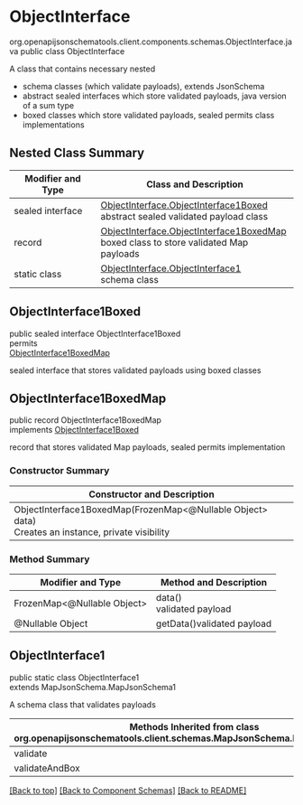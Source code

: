 # ObjectInterface
org.openapijsonschematools.client.components.schemas.ObjectInterface.java
public class ObjectInterface<br>

A class that contains necessary nested
- schema classes (which validate payloads), extends JsonSchema
- abstract sealed interfaces which store validated payloads, java version of a sum type
- boxed classes which store validated payloads, sealed permits class implementations

## Nested Class Summary
| Modifier and Type | Class and Description |
| ----------------- | ---------------------- |
| sealed interface | [ObjectInterface.ObjectInterface1Boxed](#objectinterface1boxed)<br> abstract sealed validated payload class |
| record | [ObjectInterface.ObjectInterface1BoxedMap](#objectinterface1boxedmap)<br> boxed class to store validated Map payloads |
| static class | [ObjectInterface.ObjectInterface1](#objectinterface1)<br> schema class |

## ObjectInterface1Boxed
public sealed interface ObjectInterface1Boxed<br>
permits<br>
[ObjectInterface1BoxedMap](#objectinterface1boxedmap)

sealed interface that stores validated payloads using boxed classes

## ObjectInterface1BoxedMap
public record ObjectInterface1BoxedMap<br>
implements [ObjectInterface1Boxed](#objectinterface1boxed)

record that stores validated Map payloads, sealed permits implementation

### Constructor Summary
| Constructor and Description |
| --------------------------- |
| ObjectInterface1BoxedMap(FrozenMap<@Nullable Object> data)<br>Creates an instance, private visibility |

### Method Summary
| Modifier and Type | Method and Description |
| ----------------- | ---------------------- |
| FrozenMap<@Nullable Object> | data()<br>validated payload |
| @Nullable Object | getData()validated payload |

## ObjectInterface1
public static class ObjectInterface1<br>
extends MapJsonSchema.MapJsonSchema1

A schema class that validates payloads

| Methods Inherited from class org.openapijsonschematools.client.schemas.MapJsonSchema.MapJsonSchema1 |
| ------------------------------------------------------------------ |
| validate                                                           |
| validateAndBox                                                     |

[[Back to top]](#top) [[Back to Component Schemas]](../../../README.md#Component-Schemas) [[Back to README]](../../../README.md)
